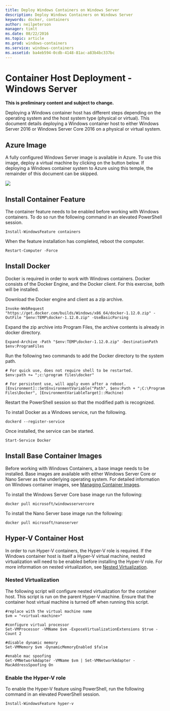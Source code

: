 ```yaml
---
title: Deploy Windows Containers on Windows Server
description: Deploy Windows Containers on Windows Server
keywords: docker, containers
author: neilpeterson
manager: timlt
ms.date: 08/22/2016
ms.topic: article
ms.prod: windows-containers
ms.service: windows-containers
ms.assetid: ba4eb594-0cdb-4148-81ac-a83b4bc337bc
---
```


# Container Host Deployment - Windows Server

**This is preliminary content and subject to change.**

Deploying a Windows container host has different steps depending on the operating system and the host system type (physical or virtual). This document details deploying a Windows container host to either Windows Server 2016 or Windows Server Core 2016 on a physical or virtual system.

## Azure Image 

A fully configured Windows Server image is available in Azure. To use this image, deploy a virtual machine by clicking on the button below. If deploying a Windows container system to Azure using this temple, the remainder of this document can be skipped.

<a href="https://portal.azure.com/#create/Microsoft.Template/uri/https%3A%2F%2Fraw.githubusercontent.com%2FMicrosoft%2FVirtualization-Documentation%2Fmaster%2Fwindows-server-container-tools%2Fcontainers-azure-template%2Fazuredeploy.json" target="_blank">
    <img src="http://azuredeploy.net/deploybutton.png"/>
</a>

## Install Container Feature

The container feature needs to be enabled before working with Windows containers. To do so run the following command in an elevated PowerShell session.

```none
Install-WindowsFeature containers
```

When the feature installation has completed, reboot the computer.

```none
Restart-Computer -Force
```

## Install Docker

Docker is required in order to work with Windows containers. Docker consists of the Docker Engine, and the Docker client. For this exercise, both will be installed.

Download the Docker engine and client as a zip archive.

```none
Invoke-WebRequest "https://get.docker.com/builds/Windows/x86_64/docker-1.12.0.zip" -OutFile "$env:TEMP\docker-1.12.0.zip" -UseBasicParsing
```

Expand the zip archive into Program Files, the archive contents is already in docker directory.

```none
Expand-Archive -Path "$env:TEMP\docker-1.12.0.zip" -DestinationPath $env:ProgramFiles
```

Run the following two commands to add the Docker directory to the system path.

```none
# For quick use, does not require shell to be restarted.
$env:path += ";c:\program files\docker"

# For persistent use, will apply even after a reboot. 
[Environment]::SetEnvironmentVariable("Path", $env:Path + ";C:\Program Files\Docker", [EnvironmentVariableTarget]::Machine)
```

Restart the PowerShell session so that the modified path is recognized.

To install Docker as a Windows service, run the following.

```none
dockerd --register-service
```

Once installed, the service can be started.

```none
Start-Service Docker
```

## Install Base Container Images

Before working with Windows Containers, a base image needs to be installed. Base images are available with either Windows Server Core or Nano Server as the underlying operating system. For detailed information on Windows container images, see [Managing Container Images](../management/manage_images.md).

To install the Windows Server Core base image run the following:

```none
docker pull microsoft/windowsservercore
```

To install the Nano Server base image run the following:

```none
docker pull microsoft/nanoserver
```

## Hyper-V Container Host

In order to run Hyper-V containers, the Hyper-V role is required. If the Windows container host is itself a Hyper-V virtual machine, nested virtualization will need to be enabled before installing the Hyper-V role. For more information on nested virtualization, see [Nested Virtualization]( https://msdn.microsoft.com/en-us/virtualization/hyperv_on_windows/user_guide/nesting).

### Nested Virtualization

The following script will configure nested virtualization for the container host. This script is run on the parent Hyper-V machine. Ensure that the container host virtual machine is turned off when running this script.

```none
#replace with the virtual machine name
$vm = "<virtual-machine>"

#configure virtual processor
Set-VMProcessor -VMName $vm -ExposeVirtualizationExtensions $true -Count 2

#disable dynamic memory
Set-VMMemory $vm -DynamicMemoryEnabled $false

#enable mac spoofing
Get-VMNetworkAdapter -VMName $vm | Set-VMNetworkAdapter -MacAddressSpoofing On
```

### Enable the Hyper-V role

To enable the Hyper-V feature using PowerShell, run the following command in an elevated PowerShell session.

```none
Install-WindowsFeature hyper-v
```
